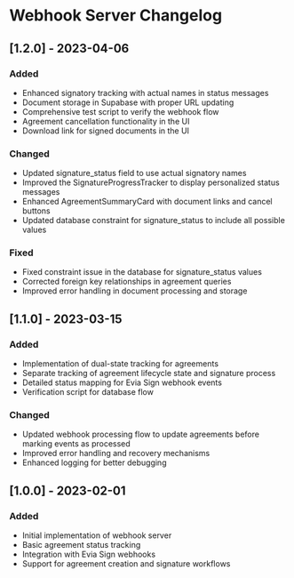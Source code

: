 # Webhook Server Changelog

## [1.2.0] - 2023-04-06

### Added
- Enhanced signatory tracking with actual names in status messages
- Document storage in Supabase with proper URL updating
- Comprehensive test script to verify the webhook flow
- Agreement cancellation functionality in the UI
- Download link for signed documents in the UI

### Changed
- Updated signature_status field to use actual signatory names
- Improved the SignatureProgressTracker to display personalized status messages
- Enhanced AgreementSummaryCard with document links and cancel buttons
- Updated database constraint for signature_status to include all possible values

### Fixed
- Fixed constraint issue in the database for signature_status values
- Corrected foreign key relationships in agreement queries
- Improved error handling in document processing and storage

## [1.1.0] - 2023-03-15

### Added
- Implementation of dual-state tracking for agreements
- Separate tracking of agreement lifecycle state and signature process
- Detailed status mapping for Evia Sign webhook events
- Verification script for database flow

### Changed
- Updated webhook processing flow to update agreements before marking events as processed
- Improved error handling and recovery mechanisms
- Enhanced logging for better debugging

## [1.0.0] - 2023-02-01

### Added
- Initial implementation of webhook server
- Basic agreement status tracking
- Integration with Evia Sign webhooks
- Support for agreement creation and signature workflows 